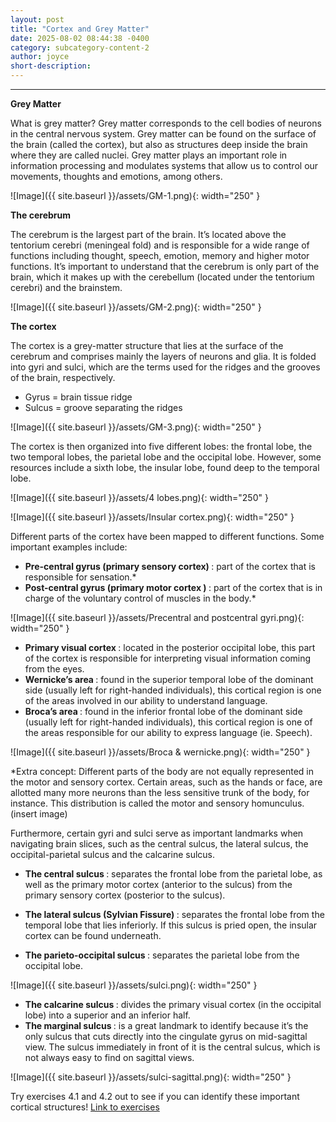 ```yaml
---
layout: post
title: "Cortex and Grey Matter"
date: 2025-08-02 08:44:38 -0400
category: subcategory-content-2
author: joyce
short-description: 
---
```


-----
<b> Grey Matter </b>

What is grey matter?
Grey matter corresponds to the cell bodies of neurons in the central nervous system. 
Grey matter can be found on the surface of the brain (called the cortex), but also as structures deep inside the brain where they are called nuclei. 
Grey matter plays an important role in information processing and modulates systems that allow us to control our movements, thoughts and emotions, among others.

![Image]({{ site.baseurl }}/assets/GM-1.png){: width="250" }

<b> The cerebrum </b>

The cerebrum is the largest part of the brain. 
It’s located above the tentorium cerebri (meningeal fold) and is responsible for a wide range of functions including thought, speech, emotion, memory and higher motor functions. 
It’s important to understand that the cerebrum is only part of the brain, which it makes up with the cerebellum (located under the tentorium cerebri) and the brainstem. 

![Image]({{ site.baseurl }}/assets/GM-2.png){: width="250" }

<b> The cortex </b>

The cortex is a grey-matter structure that lies at the surface of the cerebrum and comprises mainly the layers of neurons and glia. 
It is folded into gyri and sulci, which are the terms used for the ridges and the grooves of the brain, respectively. 
-	Gyrus = brain tissue ridge
-	Sulcus = groove separating the ridges

![Image]({{ site.baseurl }}/assets/GM-3.png){: width="250" }

The cortex is then organized into five different lobes: the frontal lobe, the two temporal lobes, the parietal lobe and the occipital lobe. 
However, some resources include a sixth lobe, the insular lobe, found deep to the temporal lobe.

![Image]({{ site.baseurl }}/assets/4 lobes.png){: width="250" }

![Image]({{ site.baseurl }}/assets/Insular cortex.png){: width="250" }

Different parts of the cortex have been mapped to different functions. Some important examples include:
-	<b> Pre-central gyrus (primary sensory cortex) </b>: part of the cortex that is responsible for sensation.*
-	<b> Post-central gyrus (primary motor cortex ) </b>: part of the cortex that is in charge of the voluntary control of muscles in the body.*

![Image]({{ site.baseurl }}/assets/Precentral and postcentral gyri.png){: width="250" }

-	<b> Primary visual cortex </b>: located in the posterior occipital lobe, this part of the cortex is responsible for interpreting visual information coming from the eyes.
-	<b> Wernicke’s area </b>: found in the superior temporal lobe of the dominant side (usually left for right-handed individuals), this cortical region is one of the areas involved in our ability to understand language.
-	<b> Broca’s area </b>: found in the inferior frontal lobe of the dominant side (usually left for right-handed individuals), this cortical region is one of the areas responsible for our ability to express language (ie. Speech).

![Image]({{ site.baseurl }}/assets/Broca & wernicke.png){: width="250" }

*Extra concept: Different parts of the body are not equally represented in the motor and sensory cortex. 
Certain areas, such as the hands or face, are allotted many more neurons than the less sensitive trunk of the body, for instance. 
This distribution is called the motor and sensory homunculus. (insert image)

Furthermore, certain gyri and sulci serve as important landmarks when navigating brain slices, such as the central sulcus, the lateral sulcus, the occipital-parietal sulcus and the calcarine sulcus.
-	<b> The central sulcus </b>: separates the frontal lobe from the parietal lobe, as well as the primary motor cortex (anterior to the sulcus) from the primary sensory cortex (posterior to the sulcus).

-	<b> The lateral sulcus (Sylvian Fissure) </b>: separates the frontal lobe from the temporal lobe that lies inferiorly. If this sulcus is pried open, the insular cortex can be found underneath.

-	<b> The parieto-occipital sulcus </b>: separates the parietal lobe from the occipital lobe.

![Image]({{ site.baseurl }}/assets/sulci.png){: width="250" }

-	<b> The calcarine sulcus </b>: divides the primary visual cortex (in the occipital lobe) into a superior and an inferior half. 
-	<b> The marginal sulcus </b>: is a great landmark to identify because it’s the only sulcus that cuts directly into the cingulate gyrus on mid-sagittal view. The sulcus immediately in front of it is the central sulcus, which is not always easy to find on sagittal views.

![Image]({{ site.baseurl }}/assets/sulci-sagittal.png){: width="250" }

Try exercises 4.1 and 4.2 out to see if you can identify these important cortical structures!
<a href="https://www.neuroanatomy.ca/modules/CNSintro/story.html">Link to exercises</a>

